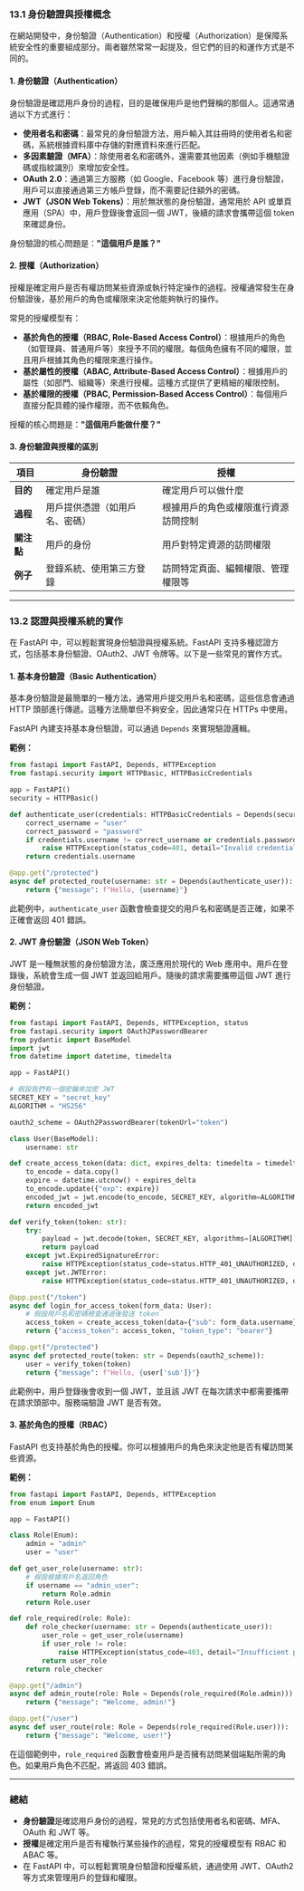 ### **13.1 身份驗證與授權概念**

在網站開發中，身份驗證（Authentication）和授權（Authorization）是保障系統安全性的重要組成部分。兩者雖然常常一起提及，但它們的目的和運作方式是不同的。

#### **1. 身份驗證（Authentication）**

身份驗證是確認用戶身份的過程，目的是確保用戶是他們聲稱的那個人。這通常通過以下方式進行：

- **使用者名和密碼**：最常見的身份驗證方法，用戶輸入其註冊時的使用者名和密碼，系統根據資料庫中存儲的對應資料來進行匹配。
- **多因素驗證（MFA）**：除使用者名和密碼外，還需要其他因素（例如手機驗證碼或指紋識別）來增加安全性。
- **OAuth 2.0**：通過第三方服務（如 Google、Facebook 等）進行身份驗證，用戶可以直接通過第三方帳戶登錄，而不需要記住額外的密碼。
- **JWT（JSON Web Tokens）**：用於無狀態的身份驗證，通常用於 API 或單頁應用（SPA）中，用戶登錄後會返回一個 JWT，後續的請求會攜帶這個 token 來確認身份。

身份驗證的核心問題是：**"這個用戶是誰？"**

#### **2. 授權（Authorization）**

授權是確定用戶是否有權訪問某些資源或執行特定操作的過程。授權通常發生在身份驗證後，基於用戶的角色或權限來決定他能夠執行的操作。

常見的授權模型有：
- **基於角色的授權（RBAC, Role-Based Access Control）**：根據用戶的角色（如管理員、普通用戶等）來授予不同的權限。每個角色擁有不同的權限，並且用戶根據其角色的權限來進行操作。
- **基於屬性的授權（ABAC, Attribute-Based Access Control）**：根據用戶的屬性（如部門、組織等）來進行授權。這種方式提供了更精細的權限控制。
- **基於權限的授權（PBAC, Permission-Based Access Control）**：每個用戶直接分配具體的操作權限，而不依賴角色。

授權的核心問題是：**"這個用戶能做什麼？"**

#### **3. 身份驗證與授權的區別**

| 項目              | 身份驗證                             | 授權                                 |
|-------------------|--------------------------------------|--------------------------------------|
| **目的**          | 確定用戶是誰                         | 確定用戶可以做什麼                   |
| **過程**          | 用戶提供憑證（如用戶名、密碼）       | 根據用戶的角色或權限進行資源訪問控制 |
| **關注點**        | 用戶的身份                           | 用戶對特定資源的訪問權限             |
| **例子**          | 登錄系統、使用第三方登錄             | 訪問特定頁面、編輯權限、管理權限等   |

---

### **13.2 認證與授權系統的實作**

在 FastAPI 中，可以輕鬆實現身份驗證與授權系統。FastAPI 支持多種認證方式，包括基本身份驗證、OAuth2、JWT 令牌等。以下是一些常見的實作方式。

#### **1. 基本身份驗證（Basic Authentication）**

基本身份驗證是最簡單的一種方法，通常用戶提交用戶名和密碼，這些信息會通過 HTTP 頭部進行傳遞。這種方法簡單但不夠安全，因此通常只在 HTTPs 中使用。

FastAPI 內建支持基本身份驗證，可以通過 `Depends` 來實現驗證邏輯。

**範例：**

```python
from fastapi import FastAPI, Depends, HTTPException
from fastapi.security import HTTPBasic, HTTPBasicCredentials

app = FastAPI()
security = HTTPBasic()

def authenticate_user(credentials: HTTPBasicCredentials = Depends(security)):
    correct_username = "user"
    correct_password = "password"
    if credentials.username != correct_username or credentials.password != correct_password:
        raise HTTPException(status_code=401, detail="Invalid credentials")
    return credentials.username

@app.get("/protected")
async def protected_route(username: str = Depends(authenticate_user)):
    return {"message": f"Hello, {username}"}
```

此範例中，`authenticate_user` 函數會檢查提交的用戶名和密碼是否正確，如果不正確會返回 401 錯誤。

#### **2. JWT 身份驗證（JSON Web Token）**

JWT 是一種無狀態的身份驗證方法，廣泛應用於現代的 Web 應用中。用戶在登錄後，系統會生成一個 JWT 並返回給用戶。隨後的請求需要攜帶這個 JWT 進行身份驗證。

**範例：**

```python
from fastapi import FastAPI, Depends, HTTPException, status
from fastapi.security import OAuth2PasswordBearer
from pydantic import BaseModel
import jwt
from datetime import datetime, timedelta

app = FastAPI()

# 假設我們有一個密鑰來加密 JWT
SECRET_KEY = "secret_key"
ALGORITHM = "HS256"

oauth2_scheme = OAuth2PasswordBearer(tokenUrl="token")

class User(BaseModel):
    username: str

def create_access_token(data: dict, expires_delta: timedelta = timedelta(minutes=30)):
    to_encode = data.copy()
    expire = datetime.utcnow() + expires_delta
    to_encode.update({"exp": expire})
    encoded_jwt = jwt.encode(to_encode, SECRET_KEY, algorithm=ALGORITHM)
    return encoded_jwt

def verify_token(token: str):
    try:
        payload = jwt.decode(token, SECRET_KEY, algorithms=[ALGORITHM])
        return payload
    except jwt.ExpiredSignatureError:
        raise HTTPException(status_code=status.HTTP_401_UNAUTHORIZED, detail="Token expired")
    except jwt.JWTError:
        raise HTTPException(status_code=status.HTTP_401_UNAUTHORIZED, detail="Invalid token")

@app.post("/token")
async def login_for_access_token(form_data: User):
    # 假設用戶名和密碼檢查通過後發送 token
    access_token = create_access_token(data={"sub": form_data.username})
    return {"access_token": access_token, "token_type": "bearer"}

@app.get("/protected")
async def protected_route(token: str = Depends(oauth2_scheme)):
    user = verify_token(token)
    return {"message": f"Hello, {user['sub']}"}
```

此範例中，用戶登錄後會收到一個 JWT，並且該 JWT 在每次請求中都需要攜帶在請求頭部中。服務端驗證 JWT 是否有效。

#### **3. 基於角色的授權（RBAC）**

FastAPI 也支持基於角色的授權。你可以根據用戶的角色來決定他是否有權訪問某些資源。

**範例：**

```python
from fastapi import FastAPI, Depends, HTTPException
from enum import Enum

app = FastAPI()

class Role(Enum):
    admin = "admin"
    user = "user"

def get_user_role(username: str):
    # 假設根據用戶名返回角色
    if username == "admin_user":
        return Role.admin
    return Role.user

def role_required(role: Role):
    def role_checker(username: str = Depends(authenticate_user)):
        user_role = get_user_role(username)
        if user_role != role:
            raise HTTPException(status_code=403, detail="Insufficient permissions")
        return user_role
    return role_checker

@app.get("/admin")
async def admin_route(role: Role = Depends(role_required(Role.admin))):
    return {"message": "Welcome, admin!"}

@app.get("/user")
async def user_route(role: Role = Depends(role_required(Role.user))):
    return {"message": "Welcome, user!"}
```

在這個範例中，`role_required` 函數會檢查用戶是否擁有訪問某個端點所需的角色。如果用戶角色不匹配，將返回 403 錯誤。

---

### **總結**

- **身份驗證**是確認用戶身份的過程，常見的方式包括使用者名和密碼、MFA、OAuth 和 JWT 等。
- **授權**是確定用戶是否有權執行某些操作的過程，常見的授權模型有 RBAC 和 ABAC 等。
- 在 FastAPI 中，可以輕鬆實現身份驗證和授權系統，通過使用 JWT、OAuth2 等方式來管理用戶的登錄和權限。
